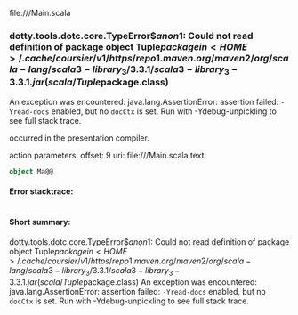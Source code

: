 file://<WORKSPACE>/Main.scala
### dotty.tools.dotc.core.TypeError$$anon$1: Could not read definition of package object Tuple$package in <HOME>/.cache/coursier/v1/https/repo1.maven.org/maven2/org/scala-lang/scala3-library_3/3.3.1/scala3-library_3-3.3.1.jar(scala/Tuple$package.class)
An exception was encountered:
  java.lang.AssertionError: assertion failed: `-Yread-docs` enabled, but no `docCtx` is set.
Run with -Ydebug-unpickling to see full stack trace.

occurred in the presentation compiler.

action parameters:
offset: 9
uri: file://<WORKSPACE>/Main.scala
text:
```scala
object Ma@@

```



#### Error stacktrace:

```

```
#### Short summary: 

dotty.tools.dotc.core.TypeError$$anon$1: Could not read definition of package object Tuple$package in <HOME>/.cache/coursier/v1/https/repo1.maven.org/maven2/org/scala-lang/scala3-library_3/3.3.1/scala3-library_3-3.3.1.jar(scala/Tuple$package.class)
An exception was encountered:
  java.lang.AssertionError: assertion failed: `-Yread-docs` enabled, but no `docCtx` is set.
Run with -Ydebug-unpickling to see full stack trace.